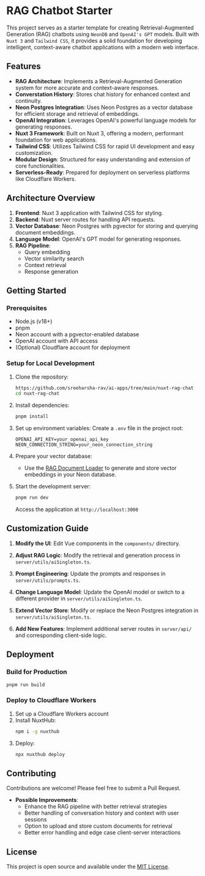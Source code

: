 # RAG Chatbot Starter

This project serves as a starter template for creating Retrieval-Augmented Generation (RAG) chatbots using `NeonDB` and `OpenAI's GPT` models. Built with `Nuxt 3` and `Tailwind CSS`, it provides a solid foundation for developing intelligent, context-aware chatbot applications with a modern web interface.

## Features

- **RAG Architecture**: Implements a Retrieval-Augmented Generation system for more accurate and context-aware responses.
- **Converstation History**: Stores chat history for enhanced context and continuity.
- **Neon Postgres Integration**: Uses Neon Postgres as a vector database for efficient storage and retrieval of embeddings.
- **OpenAI Integration**: Leverages OpenAI's powerful language models for generating responses.
- **Nuxt 3 Framework**: Built on Nuxt 3, offering a modern, performant foundation for web applications.
- **Tailwind CSS**: Utilizes Tailwind CSS for rapid UI development and easy customization.
- **Modular Design**: Structured for easy understanding and extension of core functionalities.
- **Serverless-Ready**: Prepared for deployment on serverless platforms like Cloudflare Workers.

## Architecture Overview

1. **Frontend**: Nuxt 3 application with Tailwind CSS for styling.
2. **Backend**: Nuxt server routes for handling API requests.
3. **Vector Database**: Neon Postgres with pgvector for storing and querying document embeddings.
4. **Language Model**: OpenAI's GPT model for generating responses.
5. **RAG Pipeline**:
   - Query embedding
   - Vector similarity search
   - Context retrieval
   - Response generation

## Getting Started

### Prerequisites

- Node.js (v18+)
- pnpm
- Neon account with a pgvector-enabled database
- OpenAI account with API access
- (Optional) Cloudflare account for deployment

### Setup for Local Development

1. Clone the repository:
   ```bash
   https://github.com/sreeharsha-rav/ai-apps/tree/main/nuxt-rag-chat
   cd nuxt-rag-chat
   ```

2. Install dependencies:
   ```bash
   pnpm install
   ```

3. Set up environment variables:
   Create a `.env` file in the project root:
   ```
   OPENAI_API_KEY=your_openai_api_key
   NEON_CONNECTION_STRING=your_neon_connection_string
   ```

4. Prepare your vector database:
   - Use the [RAG Document Loader](https://github.com/sreeharsha-rav/ai-apps/tree/main/rag-doc-loader) to generate and store vector embeddings in your Neon database.

5. Start the development server:
   ```bash
   pnpm run dev
   ```

   Access the application at `http://localhost:3000`

## Customization Guide

1. **Modify the UI**: Edit Vue components in the `components/` directory.

2. **Adjust RAG Logic**: Modify the retrieval and generation process in `server/utils/aiSingleton.ts`.

3. **Prompt Engineering**: Update the prompts and responses in `server/utils/prompts.ts`.

3. **Change Language Model**: Update the OpenAI model or switch to a different provider in `server/utils/aiSingleton.ts`.

4. **Extend Vector Store**: Modify or replace the Neon Postgres integration in `server/utils/aiSingleton.ts`.

5. **Add New Features**: Implement additional server routes in `server/api/` and corresponding client-side logic.

## Deployment

### Build for Production

```bash
pnpm run build
```

### Deploy to Cloudflare Workers

1. Set up a Cloudflare Workers account
2. Install NuxtHub:
   ```bash
   npm i -g nuxthub
   ```
3. Deploy:
   ```bash
   npx nuxthub deploy
   ```

## Contributing

Contributions are welcome! Please feel free to submit a Pull Request.

- **Possible Improvements**:
  - Enhance the RAG pipeline with better retrieval strategies
  - Better handling of conversation history and context with user sessions
  - Option to upload and store custom documents for retrieval
  - Better error handling and edge case client-server interactions

## License

This project is open source and available under the [MIT License](LICENSE).